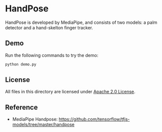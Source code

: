 # HandPose

HandPose is developed by MediaPipe, and consists of two models: a palm detector and a hand-skelton finger tracker.

## Demo

Run the following commands to try the demo:
```bash
python demo.py
```

## License

All files in this directory are licensed under [Apache 2.0 License](./LICENSE).

## Reference

- MediaPipe Handpose: https://github.com/tensorflow/tfjs-models/tree/master/handpose
